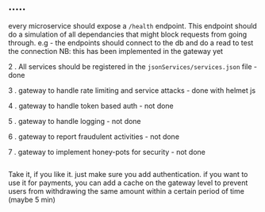 
## .....

every microservice should expose a `/health`  endpoint.
This endpoint should do a simulation of all dependancies that might block
requests from going through.
e.g -  the endpoints should connect to the db and do a read to test the connection
NB:  this has been implemented in the gateway yet

2 . All services should be registered in the `jsonServices/services.json` file - done


3 . gateway to handle rate limiting and service attacks - done with helmet js


4 .  gateway to handle token based auth - not done


5 . gateway to handle logging - not done


6 . gateway to report fraudulent activities - not done


7 . gateway to implement honey-pots for security - not done


```bash

```

Take it, if you like it. just make sure you add authentication.
if you want to use it for payments, you can add a cache on the gateway level to prevent users from withdrawing the same amount within a certain period of time (maybe 5 min)

